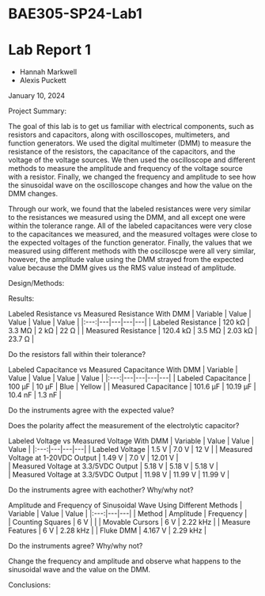 # BAE305-SP24-Lab1
# Lab Report 1

* Hannah Markwell
* Alexis Puckett

January 10, 2024

Project Summary: 

The goal of this lab is to get us familiar with electrical components, such as resistors and capacitors, along with oscilloscopes, multimeters, and function generators. We used the digital multimeter (DMM) to measure the resistance of the resistors, the capacitance of the capacitors, and the voltage of the voltage sources. We then used the oscilloscope and different methods to measure the amplitude and frequency of the voltage source with a resistor. Finally, we changed the frequency and amplitude to see how the sinusoidal wave on the oscilloscope changes and how the value on the DMM changes. 

Through our work, we found that the labeled resistances were very similar to the resistances we measured using the DMM, and all except one were within the tolerance range. All of the labeled capacitances were very close to the capacitances we measured, and the measured voltages were close to the expected voltages of the function generator. Finally, the values that we measured using different methods with the oscilloscpe were all very similar, however, the amplitude value using the DMM strayed from the expected value because the DMM gives us the RMS value instead of amplitude.

Design/Methods:

Results:

Labeled Resistance vs Measured Resistance With DMM
| Variable | Value | Value | Value | Value |
|:---:|---|---|---|---|
|   Labeled Resistance    | 120 k&Omega;   |  3.3 M&Omega;  |  2 k&Omega;    |  22 &Omega;   |
|   Measured Resistance   | 120.4 k&Omega; |  3.5 M&Omega;  |  2.03 k&Omega; |  23.7 &Omega; |

Do the resistors fall within their tolerance?


Labeled Capacitance vs Measured Capacitance With DMM
| Variable | Value | Value | Value | Value |
|:---:|---|---|---|---|
|   Labeled Capacitance  | 100 &mu;F   |  10 &mu;F     |  Blue       |  Yellow  |
|   Measured Capacitance | 101.6 &mu;F |  10.19 &mu;F  |  10.4 nF    |  1.3 nF  |

Do the instruments agree with the expected value?

Does the polarity affect the measurement of the electrolytic capacitor?


Labeled Voltage vs Measured Voltage With DMM
| Variable | Value | Value | Value | 
|:---:|---|---|---|
|   Labeled Voltage                    | 1.5 V   |  7.0 V   |  12 V    | 
|   Measured Voltage at 1-20VDC Output | 1.49 V  |  7.0 V   |  12.01 V |  
|  Measured Voltage at 3.3/5VDC Output | 5.18 V  |  5.18 V  |  5.18 V  |  
|  Measured Voltage at 3.3/5VDC Output | 11.98 V |  11.99 V |  11.99 V |  

Do the instruments agree with eachother? Why/why not?


Amplitude and Frequency of Sinusoidal Wave Using Different Methods
| Variable | Value | Value | 
|:---:|---|---|
|   Method           | Amplitude  |  Frequency |  
|   Counting Squares | 6 V        |            | 
|   Movable Cursors  | 6 V        |  2.22 kHz  | 
|  Measure Features  | 6 V        |  2.28 kHz  | 
|  Fluke DMM         | 4.167 V    |  2.29 kHz  | 

Do the instruments agree? Why/why not?

Change the frequency and amplitude and observe what happens to the sinusoidal wave and the value on the DMM.


Conclusions:


